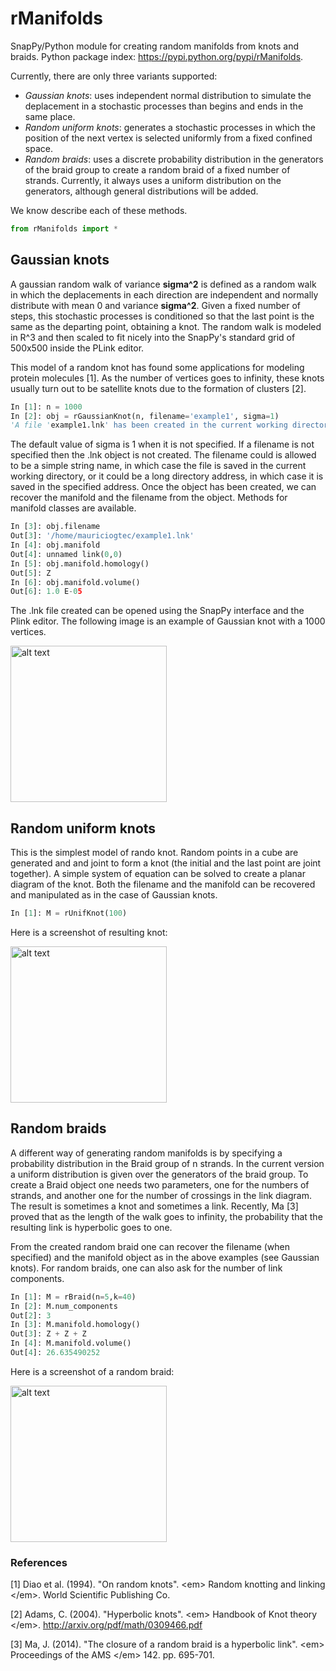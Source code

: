 rManifolds 
================


SnapPy/Python module for creating random manifolds from knots and braids. Python package index: https://pypi.python.org/pypi/rManifolds.

Currently, there are only three variants supported:
* *Gaussian knots*: uses independent normal distribution to simulate the deplacement in a stochastic processes than begins and ends in the same place.
* *Random uniform knots*: generates a stochastic processes in which the position of the next vertex is selected uniformly from a fixed confined space.
* *Random braids*: uses a discrete probability distribution in the generators of the braid group to create a random braid of a fixed number of strands. Currently, it always uses a uniform distribution on the generators, although general distributions will be added.


We know describe each of these methods.

```python
from rManifolds import *
```

<h2> Gaussian knots </h2>

A gaussian random walk of variance <b>sigma^2</b> is defined as a random walk in which the deplacements in each direction are independent and normally distribute with mean 0 and variance <b>sigma^2</b>. Given a fixed number of steps, this stochastic processes is conditioned so that the last point is the same as the departing point, obtaining a knot. The random walk is modeled in R^3 and then scaled to fit nicely into the SnapPy's standard grid of 500x500 inside the PLink editor.

This model of a random knot has found some applications for modeling protein molecules [1]. As the number of vertices goes to infinity, these knots usually turn out to be satellite knots due to the formation of clusters [2].

```python
In [1]: n = 1000 
In [2]: obj = rGaussianKnot(n, filename='example1', sigma=1) 
'A file 'example1.lnk' has been created in the current working directory.'
```
The default value of sigma is 1 when it is not specified. If a filename is not specified then the .lnk object is not created. The filename could is allowed to be a simple string name, in which case the file is saved in the current working directory, or it could be a long directory address, in which case it is saved in the specified address. Once the object has been created, we can recover the manifold and the filename from the object. Methods for manifold classes are available.

```python
In [3]: obj.filename
Out[3]: '/home/mauriciogtec/example1.lnk'
In [4]: obj.manifold
Out[4]: unnamed link(0,0)
In [5]: obj.manifold.homology()
Out[5]: Z
In [6]: obj.manifold.volume()
Out[6]: 1.0 E-05
```

The .lnk file created can be opened using the SnapPy interface and the Plink editor. The following image is an example of Gaussian knot with a 1000 vertices.

<img src="https://github.com/mauriciogtec/rManifolds/blob/master/screenshots/GaussianKnot.png?raw=true" alt="alt text" width="250" height="250">

<h2> Random uniform knots </h2>
This is the simplest model of rando knot. Random points in a cube are generated and and joint to form a knot (the initial and the last point are joint together). A simple system of equation can be solved to create a planar diagram of the knot. Both the filename and the manifold can be recovered and manipulated as in the case of Gaussian knots.

```python
In [1]: M = rUnifKnot(100)
```

Here is a screenshot of resulting knot:

<img src="https://github.com/mauriciogtec/rManifolds/blob/master/screenshots/rUnifKnot.png?raw=true" alt="alt text" width="250" height="250">

<h2> Random braids </h2>

A different way of generating random manifolds is by specifying a probability distribution in the Braid group of n strands. In the current version a uniform distribution is given over the generators of the braid group. To create a Braid object one needs two parameters, one for the numbers of strands, and another one for the number of crossings in the link diagram. The result is sometimes a knot and sometimes a link. Recently, Ma [3] proved that as the length of the walk goes to infinity, the probability that the resulting link is hyperbolic goes to one.

From the created random braid one can recover the filename (when specified) and the manifold object as in the above examples (see Gaussian knots). For random braids, one can also ask for the number of link components.

```python
In [1]: M = rBraid(n=5,k=40)
In [2]: M.num_components
Out[2]: 3
In [3]: M.manifold.homology()
Out[3]: Z + Z + Z
In [4]: M.manifold.volume()
Out[4]: 26.635490252
```
Here is a screenshot of a random braid:

<img src="https://github.com/mauriciogtec/rManifolds/blob/master/screenshots/rBraid.png?raw=true" alt="alt text" width="250" height="250">

<h3> References </h3>
[1] Diao et al. (1994). "On random knots". &lt;em&gt; Random knotting and linking &lt;/em&gt;. World Scientific Publishing Co.

[2] Adams, C. (2004). "Hyperbolic knots". &lt;em&gt; Handbook of Knot theory &lt;/em&gt;. http://arxiv.org/pdf/math/0309466.pdf

[3] Ma, J. (2014). "The closure of a random braid is a hyperbolic link". &lt;em&gt; Proceedings of the AMS &lt;/em&gt; 142. pp. 695-701.
